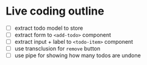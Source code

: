 # Live coding outline

- [ ] extract todo model to store
- [ ] extract form to `<add-todo>` component
- [ ] extract input + label to `<todo-item>` component
- [ ] use transclusion for `remove` button
- [ ] use pipe for showing how many todos are undone